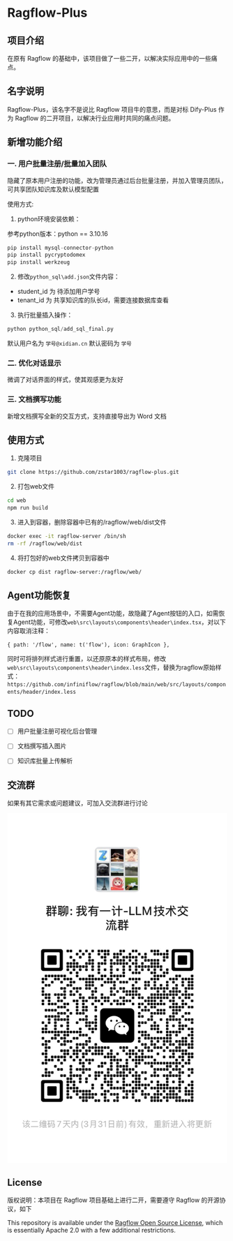 # Ragflow-Plus

## 项目介绍

在原有 Ragflow 的基础中，该项目做了一些二开，以解决实际应用中的一些痛点。

## 名字说明
Ragflow-Plus，该名字不是说比 Ragflow 项目牛的意思，而是对标 Dify-Plus 作为 Ragflow 的二开项目，以解决行业应用时共同的痛点问题。

## 新增功能介绍

### 一. 用户批量注册/批量加入团队
隐藏了原本用户注册的功能，改为管理员通过后台批量注册，并加入管理员团队，可共享团队知识库及默认模型配置

使用方式:
1. python环境安装依赖：

参考python版本：python == 3.10.16
```python
pip install mysql-connector-python
pip install pycryptodomex
pip install werkzeug
```

2. 修改`python_sql\add.json`文件内容：

- student_id 为 待添加用户学号
- tenant_id 为 共享知识库的队长id，需要连接数据库查看

3. 执行批量插入操作：

```python
python python_sql/add_sql_final.py
```

默认用户名为 `学号@xidian.cn`
默认密码为 `学号`


### 二. 优化对话显示
微调了对话界面的样式，使其观感更为友好

### 三. 文档撰写功能
新增文档撰写全新的交互方式，支持直接导出为 Word 文档

## 使用方式
1. 克隆项目
```bash
git clone https://github.com/zstar1003/ragflow-plus.git
```

2. 打包web文件
```bash
cd web
npm run build
```

3. 进入到容器，删除容器中已有的/ragflow/web/dist文件
```bash
docker exec -it ragflow-server /bin/sh
rm -rf /ragflow/web/dist
```

4. 将打包好的web文件拷贝到容器中
```bash
docker cp dist ragflow-server:/ragflow/web/
```

## Agent功能恢复

由于在我的应用场景中，不需要Agent功能，故隐藏了Agent按钮的入口，如需恢复Agent功能，可修改`web\src\layouts\components\header\index.tsx`，对以下内容取消注释：

```tsx
{ path: '/flow', name: t('flow'), icon: GraphIcon },
```

同时可将排列样式进行重置，以还原原本的样式布局，修改`web\src\layouts\components\header\index.less`文件，替换为ragflow原始样式：`https://github.com/infiniflow/ragflow/blob/main/web/src/layouts/components/header/index.less`


## TODO

- [ ] 用户批量注册可视化后台管理

- [ ] 文档撰写插入图片

- [ ] 知识库批量上传解析

## 交流群
如果有其它需求或问题建议，可加入交流群进行讨论

![交流群.jpg](assets/group.jpg)


## License

版权说明：本项目在 Ragflow 项目基础上进行二开，需要遵守 Ragflow 的开源协议，如下

This repository is available under the [Ragflow
 Open Source License](LICENSE), which is essentially Apache 2.0 with a few additional restrictions.